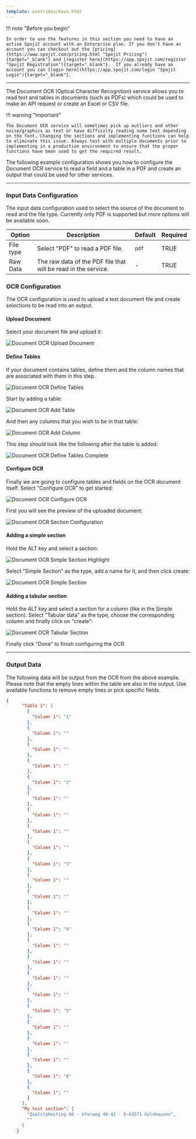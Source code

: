 ```yaml
---
template: overrides/main.html
---
```

!!! note "Before you begin" 

    In order to use the features in this section you need to have an active Spojit account with an Enterprise plan. If you don't have an account you can checkout out the [pricing](https://www.spojit.com/pricing.html "Spojit Pricing"){target="_blank"} and [register here](https://app.spojit.com/register "Spojit Registration"){target="_blank"}.  If you already have an account you can [login here](https://app.spojit.com/login "Spojit Login"){target="_blank"}.
___
 
The Document OCR (Optical Character Recognition) service allows you to read text and tables in documents (such as PDFs) which could be used to make an API request or create an Excel or CSV file.

!!! warning "Important"

    The Document OCR service will sometimes pick up outliers and other noise/graphics as text or have difficulty reading some text depending on the font. Changing the sections and implementing functions can help to eliminate this issue. Always test with multiple documents prior to implementing in a production environment to ensure that the proper functions have been used to get the required result.

The following example configuration shows you how to configure the Document OCR service to read a field and a table in a PDF and create an output that could be used for other services.
___
### Input Data Configuration

The input data configuration used to select the source of the document to read and the file type.  Currently only PDF is supported but more options will be available soon.

| Option | Description | Default | Required |
| ----------- | ----------- | ----------- | ----------- |
| File type | Select "PDF" to read a PDF file. | `pdf` | TRUE |
| Raw Data | The raw data of the PDF file that will be read in the service. | - | TRUE |

### OCR Configuration

The OCR configuration is used to upload a test document file and create selections to be read into an output.

#### Upload Document

Select your document file and upload it:

![Document OCR Upload Document](/assets/images/services/document-ocr/document-ocr-upload-document.png "Document OCR Upload Document")

#### Define Tables

If your document contains tables, define them and the column names that are associated with them in this step. 

![Document OCR Define Tables](/assets/images/services/document-ocr/document-ocr-define-tables.png "Document OCR Define Tables")

Start by adding a table:

![Document OCR Add Table](/assets/images/services/document-ocr/document-ocr-add-table.png "Document OCR Add Table")

And then any columns that you wish to be in that table:

![Document OCR Add Column](/assets/images/services/document-ocr/document-ocr-add-column.png "Document OCR Add Column")

This step should look like the following after the table is added:

![Document OCR Define Tables Complete](/assets/images/services/document-ocr/document-ocr-define-tables-complete.png "Document OCR Define Tables Complete")


#### Configure OCR

Finally we are going to configure tables and fields on the OCR document itself.  Select "Configure OCR" to get started:

![Document OCR Configure OCR](/assets/images/services/document-ocr/document-ocr-configure-ocr.png "Document OCR Configure OCR")

First you will see the preview of the uploaded document:

![Document OCR Section Configuration](/assets/images/services/document-ocr/document-ocr-section-configuration.png "Document OCR Section Configuration")

#### Adding a simple section

Hold the ALT key and select a section:

![Document OCR Simple Section Highlight](/assets/images/services/document-ocr/document-ocr-simple-section-highlight.png "Document OCR Simple Section Highlight")

Select "Simple Section" as the type, add a name for it, and then click create:

![Document OCR Simple Section](/assets/images/services/document-ocr/document-ocr-simple-section.png "Document OCR Simple Section")

#### Adding a tabular section

Hold the ALT key and select a section for a column (like in the Simple section). Select "Tabular data" as the type, choose the corresponding column and finally click on "create":

![Document OCR Tabular Section](/assets/images/services/document-ocr/document-ocr-tabular-section.png "Document OCR Tabular Section")


Finally click "Done" to finish configuring the OCR

___
### Output Data

The following data will be output from the OCR from the above example. Please note that the empty lines within the table are also in the output. Use available functions to remove empty lines or pick specific fields.

```json
{
      "Table 1": [
        {
          "Column 1": "1"
        },
        {
          "Column 1": ""
        },
        {
          "Column 1": ""
        },
        {
          "Column 1": ""
        },
        {
          "Column 1": "2"
        },
        {
          "Column 1": ""
        },
        {
          "Column 1": ""
        },
        {
          "Column 1": ""
        },
        {
          "Column 1": ""
        },
        {
          "Column 1": "3"
        },
        {
          "Column 1": ""
        },
        {
          "Column 1": ""
        },
        {
          "Column 1": ""
        },
        {
          "Column 1": "4"
        },
        {
          "Column 1": ""
        },
        {
          "Column 1": ""
        },
        {
          "Column 1": ""
        },
        {
          "Column 1": ""
        },
        {
          "Column 1": "5"
        },
        {
          "Column 1": ""
        },
        {
          "Column 1": ""
        },
        {
          "Column 1": ""
        },
        {
          "Column 1": "6"
        },
        {
          "Column 1": ""
        }
      ],
      "My test section": [
        "QualityHosting AG - Uferweg 40-42 - D-63571 Gelnhausen",
        ""
      ]
    }
```
